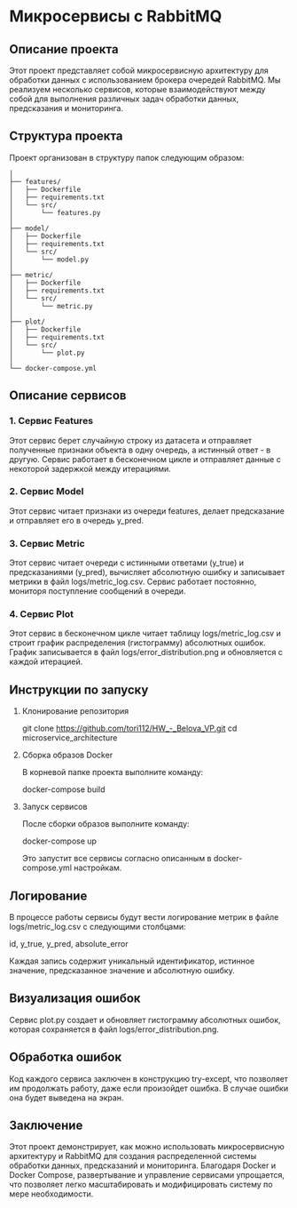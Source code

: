 # Микросервисы с RabbitMQ

## Описание проекта

Этот проект представляет собой микросервисную архитектуру для обработки данных с использованием брокера очередей RabbitMQ. Мы реализуем несколько сервисов, которые взаимодействуют между собой для выполнения различных задач обработки данных, предсказания и мониторинга.

## Структура проекта

Проект организован в структуру папок следующим образом:

```microservice_architecture/
│
├── features/
│   ├── Dockerfile
│   ├── requirements.txt
│   └── src/
│       └── features.py
│
├── model/
│   ├── Dockerfile
│   ├── requirements.txt
│   └── src/
│       └── model.py
│
├── metric/
│   ├── Dockerfile
│   ├── requirements.txt
│   └── src/
│       └── metric.py
│
├── plot/
│   ├── Dockerfile
│   ├── requirements.txt
│   └── src/
│       └── plot.py
│
└── docker-compose.yml
```


## Описание сервисов

### 1. Сервис Features

Этот сервис берет случайную строку из датасета и отправляет полученные признаки объекта в одну очередь, а истинный ответ - в другую. Сервис работает в бесконечном цикле и отправляет данные с некоторой задержкой между итерациями.

### 2. Сервис Model

Этот сервис читает признаки из очереди features, делает предсказание и отправляет его в очередь y_pred.

### 3. Сервис Metric

Этот сервис читает очереди с истинными ответами (y_true) и предсказаниями (y_pred), вычисляет абсолютную ошибку и записывает метрики в файл logs/metric_log.csv. Сервис работает постоянно, мониторя поступление сообщений в очереди.

### 4. Сервис Plot

Этот сервис в бесконечном цикле читает таблицу logs/metric_log.csv и строит график распределения (гистограмму) абсолютных ошибок. График записывается в файл logs/error_distribution.png и обновляется с каждой итерацией.

## Инструкции по запуску

1. Клонирование репозитория

    
    git clone [<https://github.com/tori112/HW_-_Belova_VP.git>](https://github.com/tori112/HW_-_Belova_VP.git)
    cd microservice_architecture
    

2. Сборка образов Docker

    В корневой папке проекта выполните команду:

    
    docker-compose build
    

3. Запуск сервисов

    После сборки образов выполните команду:

    
    docker-compose up
    

    Это запустит все сервисы согласно описанным в docker-compose.yml настройкам.

## Логирование

В процессе работы сервисы будут вести логирование метрик в файле logs/metric_log.csv с следующими столбцами:

id, y_true, y_pred, absolute_error


Каждая запись содержит уникальный идентификатор, истинное значение, предсказанное значение и абсолютную ошибку.

## Визуализация ошибок

Сервис plot.py создает и обновляет гистограмму абсолютных ошибок, которая сохраняется в файл logs/error_distribution.png.

## Обработка ошибок

Код каждого сервиса заключен в конструкцию try-except, что позволяет им продолжать работу, даже если произойдет ошибка. В случае ошибки она будет выведена на экран.

## Заключение

Этот проект демонстрирует, как можно использовать микросервисную архитектуру и RabbitMQ для создания распределенной системы обработки данных, предсказаний и мониторинга. Благодаря Docker и Docker Compose, развертывание и управление сервисами упрощается, что позволяет легко масштабировать и модифицировать систему по мере необходимости.
